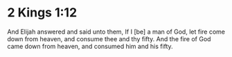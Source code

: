 # 2 Kings 1:12

And Elijah answered and said unto them, If I [be] a man of God, let fire come down from heaven, and consume thee and thy fifty. And the fire of God came down from heaven, and consumed him and his fifty.